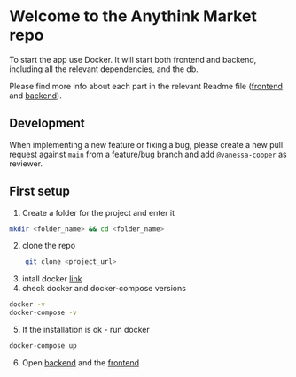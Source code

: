 # Welcome to the Anythink Market repo

To start the app use Docker. It will start both frontend and backend, including all the relevant dependencies, and the db.

Please find more info about each part in the relevant Readme file ([frontend](frontend/readme.md) and [backend](backend/README.md)).

## Development

When implementing a new feature or fixing a bug, please create a new pull request against `main` from a feature/bug branch and add `@vanessa-cooper` as reviewer.

## First setup

1. Create a folder for the project and enter it

```bash
mkdir <folder_name> && cd <folder_name>
```

2. clone the repo

```bash
    git clone <project_url>
```

3. intall docker [link](https://docs.docker.com/get-docker/)
4. check docker and docker-compose versions

```bash
docker -v
docker-compose -v
```

5. If the installation is ok - run docker

```bash
docker-compose up
```

6. Open [backend](http://localhost:3000/api/ping) and the [frontend](http://localhost:3001/register)

